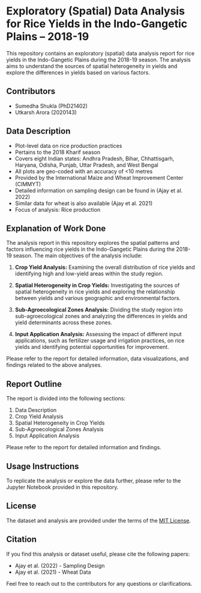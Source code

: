 # Exploratory (Spatial) Data Analysis for Rice Yields in the Indo-Gangetic Plains – 2018-19

This repository contains an exploratory (spatial) data analysis report for rice yields in the Indo-Gangetic Plains during the 2018-19 season. The analysis aims to understand the sources of spatial heterogeneity in yields and explore the differences in yields based on various factors.

## Contributors
- Sumedha Shukla (PhD21402)
- Utkarsh Arora (2020143)

## Data Description
- Plot-level data on rice production practices
- Pertains to the 2018 Kharif season
- Covers eight Indian states: Andhra Pradesh, Bihar, Chhattisgarh, Haryana, Odisha, Punjab, Uttar Pradesh, and West Bengal
- All plots are geo-coded with an accuracy of <10 metres
- Provided by the International Maize and Wheat Improvement Center (CIMMYT)
- Detailed information on sampling design can be found in (Ajay et al. 2022)
- Similar data for wheat is also available (Ajay et al. 2021)
- Focus of analysis: Rice production

## Explanation of Work Done
The analysis report in this repository explores the spatial patterns and factors influencing rice yields in the Indo-Gangetic Plains during the 2018-19 season. The main objectives of the analysis include:

1. **Crop Yield Analysis:** Examining the overall distribution of rice yields and identifying high and low-yield areas within the study region.

2. **Spatial Heterogeneity in Crop Yields:** Investigating the sources of spatial heterogeneity in rice yields and exploring the relationship between yields and various geographic and environmental factors.

3. **Sub-Agroecological Zones Analysis:** Dividing the study region into sub-agroecological zones and analyzing the differences in yields and yield determinants across these zones.

4. **Input Application Analysis:** Assessing the impact of different input applications, such as fertilizer usage and irrigation practices, on rice yields and identifying potential opportunities for improvement.

Please refer to the report for detailed information, data visualizations, and findings related to the above analyses.


## Report Outline
The report is divided into the following sections:

1. Data Description
2. Crop Yield Analysis
3. Spatial Heterogeneity in Crop Yields
4. Sub-Agroecological Zones Analysis
5. Input Application Analysis

Please refer to the report for detailed information and findings.

## Usage Instructions
To replicate the analysis or explore the data further, please refer to the Jupyter Notebook provided in this repository.

## License
The dataset and analysis are provided under the terms of the [MIT License](LICENSE).

## Citation
If you find this analysis or dataset useful, please cite the following papers:
- Ajay et al. (2022) - Sampling Design
- Ajay et al. (2021) - Wheat Data

Feel free to reach out to the contributors for any questions or clarifications.
